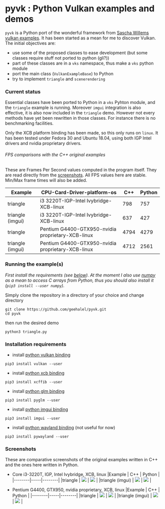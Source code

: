 # pyvk : Python Vulkan examples and demos

`pyvk` is a Python port of the wonderful framework from [Sascha Willems vulkan examples](https://github.com/SaschaWillems/Vulkan).
It has been started as a mean for me to discover Vulkan. The initial objectives are:
- use some of the proposed classes to ease development (but some classes require stuff not ported to python (gli?))
- part of these classes are in a `vks` namespace, thus make a `vks` python module
- port the main class (`VulkanExampleBase`) to Python
- try to implement `triangle` and `scenerendering`

### Current status
Essential classes have been ported to Python in a `vks` Pyhton module, and the `triangle` example is running.
Moreover `imgui` integration is also effective, it is also now included in the `triangle` demo. However not every methods have yet been rewritten in those classes. For instance there is no benchmarking facilities.

Only the XCB platform binding has been made, so this only runs on `linux`. It has been tested under Fedora 30 and Ubuntu 18.04, using  both IGP Intel drivers and nvidia proprietary drivers.

###### *FPS comparisons with the C++ original examples*
These are Frames Per Second values computed in the program itself.
They are read directly from the [screenshots](#screenshots). All FPS values here are stable. Min/Max frame times will also be added.

| Example | CPU-Card-Driver-platform-os | C++ | Python |
|---------|-----------------------------|-----|--------|
| triangle | i3 3220T-IGP-Intel Ivybridge-XCB-linux |798 | 757 |
| triangle (imgui) | i3 3220T-IGP-Intel Ivybridge-XCB-linux |637 | 427 |
| triangle | Pentium G4400-GTX950-nvidia proprietary-XCB-linux |4794 | 4279 |
| triangle (imgui) | Pentium G4400-GTX950-nvidia proprietary-XCB-linux |4712 | 2561 |

### Running the example(s)
*First install the requirements (see [below](#installation-requirements)).
At the moment I also use [numpy](https://numpy.org/) as a mean to access C arrays from Python, thus you should also install it (`pip3 install --user numpy`).*

Simply clone the repository in a directory of your choice and change directory
```
git clone https://github.com/geehalel/pyvk.git
cd pyvk
```
then run the desired demo
```
python3 triangle.py
```

### Installation requirements

- install [python vulkan binding](https://github.com/realitix/vulkan)
```
pip3 install vulkan --user
```
- install [python xcb binding](https://github.com/tych0/xcffib)
```
pip3 install xcffib --user
```
- install [python glm binding](https://github.com/Zuzu-Typ/PyGLM)
```
pip3 install pyglm --user  
```
- install [python imgui binding](https://github.com/swistakm/pyimgui)
```
pip3 install imgui --user
```
- install [python wayland binding](https://github.com/flacjacket/pywayland) (not useful for now)
```
pip3 install pywayland --user
```

### Screenshots

These are comparative screenshots of the original examples written in C++ and the ones here written in Python.

- Core i3-3220T, IGP, Intel Ivybridge, XCB, linux
|Example | C++ | Python |
|--------|-----|--------|
|triangle | ![](figs/triangle_cpp.png) | ![](figs/triangle_python.png) |
|triangle (imgui) | ![](figs/triangle_imgui_cpp.png) | ![](figs/triangle_imgui_python.png) |

- Pentium G4400, GTX950, nvidia proprietary, XCB, linux
|Example | C++ | Python |
|--------|-----|--------|
|triangle | ![](figs/gtx950/triangle_cpp.png) | ![](figs/gtx950/triangle_python.png) |
|triangle (imgui) | ![](figs/gtx950/triangle_imgui_cpp.png) | ![](figs/gtx950/triangle_imgui_python.png) |
